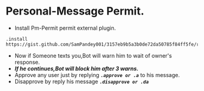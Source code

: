 # Personal-Message Permit.
- Install Pm-Permit permit external plugin.
```
.install https://gist.github.com/SamPandey001/3157eb9b5a3b0de72da50785f84ff5fe/raw
```
- Now if Someone texts you,Bot will warn him to wait of owner's response.
- ***If he continues,Bot will block him after 3 warns.***
- Approve any user just by replying ***`.approve or .a`*** to his message.
- Disapprove by reply his message ***`.disapprove or .da`***